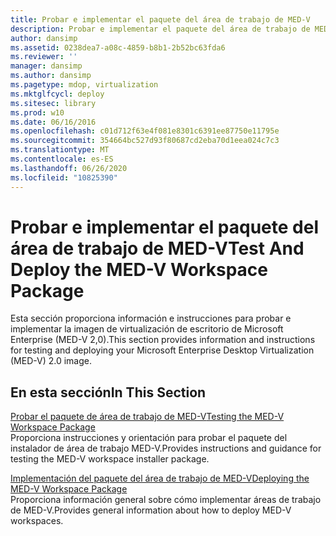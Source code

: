 ```yaml
---
title: Probar e implementar el paquete del área de trabajo de MED-V
description: Probar e implementar el paquete del área de trabajo de MED-V
author: dansimp
ms.assetid: 0238dea7-a08c-4859-b8b1-2b52bc63fda6
ms.reviewer: ''
manager: dansimp
ms.author: dansimp
ms.pagetype: mdop, virtualization
ms.mktglfcycl: deploy
ms.sitesec: library
ms.prod: w10
ms.date: 06/16/2016
ms.openlocfilehash: c01d712f63e4f081e8301c6391ee87750e11795e
ms.sourcegitcommit: 354664bc527d93f80687cd2eba70d1eea024c7c3
ms.translationtype: MT
ms.contentlocale: es-ES
ms.lasthandoff: 06/26/2020
ms.locfileid: "10825390"
---
```

# <span data-ttu-id="6faac-103">Probar e implementar el paquete del área de trabajo de MED-V</span><span class="sxs-lookup"><span data-stu-id="6faac-103">Test And Deploy the MED-V Workspace Package</span></span>


<span data-ttu-id="6faac-104">Esta sección proporciona información e instrucciones para probar e implementar la imagen de virtualización de escritorio de Microsoft Enterprise (MED-V 2,0).</span><span class="sxs-lookup"><span data-stu-id="6faac-104">This section provides information and instructions for testing and deploying your Microsoft Enterprise Desktop Virtualization (MED-V) 2.0 image.</span></span>

## <span data-ttu-id="6faac-105">En esta sección</span><span class="sxs-lookup"><span data-stu-id="6faac-105">In This Section</span></span>


<a href="" id="testing-the-med-v-workspace-package"></a>[<span data-ttu-id="6faac-106">Probar el paquete de área de trabajo de MED-V</span><span class="sxs-lookup"><span data-stu-id="6faac-106">Testing the MED-V Workspace Package</span></span>](testing-the-med-v-workspace-package.md)  
<span data-ttu-id="6faac-107">Proporciona instrucciones y orientación para probar el paquete del instalador de área de trabajo MED-V.</span><span class="sxs-lookup"><span data-stu-id="6faac-107">Provides instructions and guidance for testing the MED-V workspace installer package.</span></span>

<a href="" id="deploying-the-med-v-workspace-package"></a>[<span data-ttu-id="6faac-108">Implementación del paquete del área de trabajo de MED-V</span><span class="sxs-lookup"><span data-stu-id="6faac-108">Deploying the MED-V Workspace Package</span></span>](deploying-the-med-v-workspace-package.md)  
<span data-ttu-id="6faac-109">Proporciona información general sobre cómo implementar áreas de trabajo de MED-V.</span><span class="sxs-lookup"><span data-stu-id="6faac-109">Provides general information about how to deploy MED-V workspaces.</span></span>

 

 





